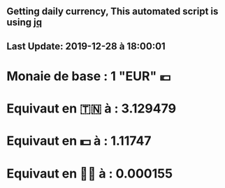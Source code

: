 ## Getting daily currency, This automated script is using [jq](https://stedolan.github.io/jq/)
## Last Update:  2019-12-28 à 18:00:01
 # Monaie de base : 1 "EUR" 💶 
 # Equivaut en 🇹🇳 à :  3.129479 
 # Equivaut en 💵 à : 1.11747
 # Equivaut en 🐱‍💻 à :  0.000155
